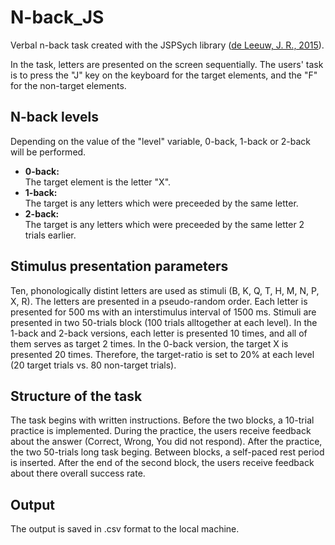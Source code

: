 # N-back_JS
 
Verbal n-back task created with the JSPSych library (<a href="https://link.springer.com/article/10.3758/s13428-014-0458-y">de Leeuw, J. R., 2015</a>).

In the task, letters are presented on the screen sequentially. The users' task is to press the "J" key on the keyboard for the target elements, and the "F" for the non-target elements.

<h2>N-back levels</h2>
Depending on the value of the "level" variable, 0-back, 1-back or 2-back will be performed.
<ul>
 <li><strong>0-back:</strong></li> The target element is the letter "X".
 <li><strong>1-back:</strong></li> The target is any letters which were preceeded by the same letter.
 <li><strong>2-back:</strong></li> The target is any letters which were preceeded by the same letter 2 trials earlier.
</ul>

<h2>Stimulus presentation parameters</h2>
Ten, phonologically distint letters are used as stimuli (B, K, Q, T, H, M, N, P, X, R). The letters are presented in a pseudo-random order. Each letter is presented for 500 ms with an interstimulus interval of 1500 ms. Stimuli are presented in two 50-trials block (100 trials alltogether at each level). In the 1-back and 2-back versions, each letter is presented 10 times, and all of them serves as target 2 times. In the 0-back version, the target X is presented 20 times. Therefore, the target-ratio is set to 20% at each level (20 target trials vs. 80 non-target trials).

<h2>Structure of the task</h2>
The task begins with written instructions. Before the two blocks, a 10-trial practice is implemented. During the practice, the users receive feedback about the answer (Correct, Wrong, You did not respond). After the practice, the two 50-trials long task beging. Between blocks, a self-paced rest period is inserted. After the end of the second block, the users receive feedback about there overall success rate.

<h2>Output</h2>
The output is saved in .csv format to the local machine.
